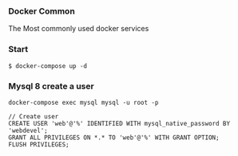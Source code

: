 ### Docker Common

The Most commonly used docker services

### Start

    $ docker-compose up -d

### Mysql 8 create a user


    docker-compose exec mysql mysql -u root -p

    // Create user
    CREATE USER 'web'@'%' IDENTIFIED WITH mysql_native_password BY 'webdevel';
    GRANT ALL PRIVILEGES ON *.* TO 'web'@'%' WITH GRANT OPTION;
    FLUSH PRIVILEGES;


